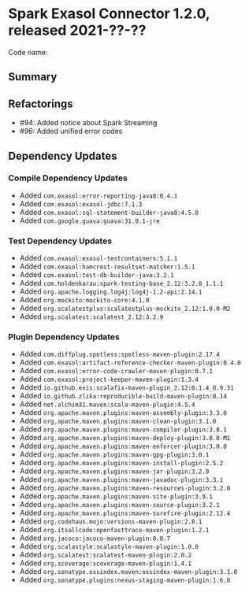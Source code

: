 # Spark Exasol Connector 1.2.0, released 2021-??-??

Code name:

## Summary

## Refactorings

* #94: Added notice about Spark Streaming
* #96: Added unified error codes

## Dependency Updates

### Compile Dependency Updates

* Added `com.exasol:error-reporting-java8:0.4.1`
* Added `com.exasol:exasol-jdbc:7.1.3`
* Added `com.exasol:sql-statement-builder-java8:4.5.0`
* Added `com.google.guava:guava:31.0.1-jre`

### Test Dependency Updates

* Added `com.exasol:exasol-testcontainers:5.1.1`
* Added `com.exasol:hamcrest-resultset-matcher:1.5.1`
* Added `com.exasol:test-db-builder-java:3.2.1`
* Added `com.holdenkarau:spark-testing-base_2.12:3.2.0_1.1.1`
* Added `org.apache.logging.log4j:log4j-1.2-api:2.14.1`
* Added `org.mockito:mockito-core:4.1.0`
* Added `org.scalatestplus:scalatestplus-mockito_2.12:1.0.0-M2`
* Added `org.scalatest:scalatest_2.12:3.2.9`

### Plugin Dependency Updates

* Added `com.diffplug.spotless:spotless-maven-plugin:2.17.4`
* Added `com.exasol:artifact-reference-checker-maven-plugin:0.4.0`
* Added `com.exasol:error-code-crawler-maven-plugin:0.7.1`
* Added `com.exasol:project-keeper-maven-plugin:1.3.4`
* Added `io.github.evis:scalafix-maven-plugin_2.12:0.1.4_0.9.31`
* Added `io.github.zlika:reproducible-build-maven-plugin:0.14`
* Added `net.alchim31.maven:scala-maven-plugin:4.5.4`
* Added `org.apache.maven.plugins:maven-assembly-plugin:3.3.0`
* Added `org.apache.maven.plugins:maven-clean-plugin:3.1.0`
* Added `org.apache.maven.plugins:maven-compiler-plugin:3.8.1`
* Added `org.apache.maven.plugins:maven-deploy-plugin:3.0.0-M1`
* Added `org.apache.maven.plugins:maven-enforcer-plugin:3.0.0`
* Added `org.apache.maven.plugins:maven-gpg-plugin:3.0.1`
* Added `org.apache.maven.plugins:maven-install-plugin:2.5.2`
* Added `org.apache.maven.plugins:maven-jar-plugin:3.2.0`
* Added `org.apache.maven.plugins:maven-javadoc-plugin:3.3.1`
* Added `org.apache.maven.plugins:maven-resources-plugin:3.2.0`
* Added `org.apache.maven.plugins:maven-site-plugin:3.9.1`
* Added `org.apache.maven.plugins:maven-source-plugin:3.2.1`
* Added `org.apache.maven.plugins:maven-surefire-plugin:2.12.4`
* Added `org.codehaus.mojo:versions-maven-plugin:2.8.1`
* Added `org.itsallcode:openfasttrace-maven-plugin:1.2.1`
* Added `org.jacoco:jacoco-maven-plugin:0.8.7`
* Added `org.scalastyle:scalastyle-maven-plugin:1.0.0`
* Added `org.scalatest:scalatest-maven-plugin:2.0.2`
* Added `org.scoverage:scoverage-maven-plugin:1.4.1`
* Added `org.sonatype.ossindex.maven:ossindex-maven-plugin:3.1.0`
* Added `org.sonatype.plugins:nexus-staging-maven-plugin:1.6.8`
